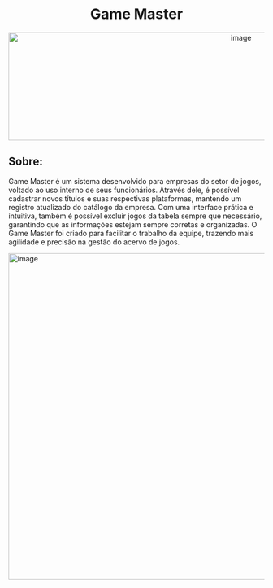 <h1 align="center">Game Master</h1>
<div align="center">
<img width="900" height="212" alt="image" src="https://github.com/user-attachments/assets/20f41680-1394-498f-aaa9-6ece92a97487" />
</div>


<h2>Sobre:</h2>
<p>Game Master é um sistema desenvolvido para empresas do setor de jogos, voltado ao uso interno de seus funcionários. Através dele, é possível cadastrar novos títulos e suas respectivas plataformas, mantendo um registro atualizado do catálogo da empresa. Com uma interface prática e intuitiva, também é possível excluir jogos da tabela sempre que necessário, garantindo que as informações estejam sempre corretas e organizadas. O Game Master foi criado para facilitar o trabalho da equipe, trazendo mais agilidade e precisão na gestão do acervo de jogos.
</p>
<img width="1138" height="641" alt="image" src="https://github.com/user-attachments/assets/6f242a41-0a55-41f0-a065-062d6ef92130" />
